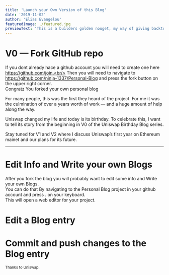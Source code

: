 ```yaml
---
title: 'Launch your Own Version of this Blog'
date: '2019-11-02'
author: 'Elias Evangelou'
featuredImage: ./featured.jpg
previewText: 'This is a builders golden nouget, my way of giving backto the community'
---
```


# V0 — Fork GitHub repo

If you dont already hace a github account you will need to create one here https://github.com/join.<br/>
Then you will need to navigate to https://github.com/ninja-1337/Personal-Blog and press the fork button on the upper right corner.<br/>
Congratz You forked your own personal blog


For many people, this was the first they heard of the project. For me it was the culmination of over a years worth of work — and a huge amount of help along the way.

Uniswap changed my life and today is its birthday. To celebrate this, I want to tell its story from the beginning in V0 of the Uniswap Birthday Blog series.

Stay tuned for V1 and V2 where I discuss Uniswap’s first year on Ethereum mainet and our plans for its future.

---

# Edit Info and Write your own Blogs

After you fork the blog you will probably want to edit some info and Write your own Blogs.<br/>
You can do that By navigating to the Personal Blog project in your github account and press . on your keyboard.<br/>
This will open a web editor for your project.

# Edit a Blog entry

# Commit and push changes to the Blog entry




<small>Thanks to Uniswap.</small>
